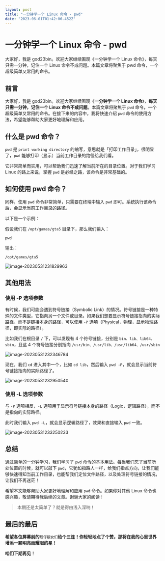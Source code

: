 ```yaml
---
layout: post
title: "一分钟学一个 Linux 命令 - pwd"
date: "2023-06-01T01:42:06.452Z"
---
```

一分钟学一个 Linux 命令 - pwd
=====================

大家好，我是 god23bin。欢迎大家继续围观《一分钟学一个 Linux 命令》，每天只需一分钟，记住一个 Linux 命令不成问题。本篇文章将聚焦于 pwd 命令，一个超级简单又常用的命令。

前言
--

大家好，我是 god23bin。欢迎大家继续围观《**一分钟学一个 Linux 命令**》，**每天只需一分钟，记住一个 Linux 命令不成问题**。本篇文章将聚焦于 `pwd` 命令，一个超级简单又常用的命令。在接下来的内容中，我将快速介绍 `pwd` 命令的使用方法，希望能够帮助大家更好地理解和应用。

什么是 pwd 命令？
-----------

`pwd` 是 `print working directory` 的缩写，意思就是「打印工作目录」，很明显了，`pwd` 能够打印（显示）当前工作目录的路径给我们看。

它非常简单而实用，可以帮助我们迅速了解当前所在的目录位置。对于我们学习 Linux 的路上来说，掌握 `pwd` 是必经之路，该命令是非常基础的。

如何使用 pwd 命令？
------------

同样，使用 `pwd` 命令非常简单，只需要在终端中输入 `pwd` 即可。系统执行该命令后，会显示当前工作目录的路径。

以下是一个示例：

假设我们在 `/opt/games/gta5` 目录下，那么我们输入：

    pwd
    

输出：

    /opt/games/gta5
    

![image-20230531231829963](https://pic-bed-of-god23bin.oss-cn-shenzhen.aliyuncs.com/img/20230531233759.png)

其他用法
----

### 使用 -P 选项参数

有时候，我们可能会遇到符号链接（Symbolic Link）的情况。符号链接是一种特殊的文件类型，它指向另一个文件或目录。如果我们想要显示符号链接指向的实际路径，而不是链接本身的路径，可以使用 `-P` 选项（Physical，物理，显示物理路径，即实际的路径）。

比如我们在根目录 `/` 下，可以发现有 4 个符号链接，分别是 `bin、lib、lib64、sbin`，且这 4 个符号链接分别指向 `/usr/bin、/usr/lib、/usr/lib64、/usr/sbin`

![image-20230531232346784](https://pic-bed-of-god23bin.oss-cn-shenzhen.aliyuncs.com/img/20230531233757.png)

现在，我们 `cd` 进入其中一个，比如 `cd lib`，然后输入 `pwd -P`，就会显示当前符号链接指向的实际路径了。

![image-20230531232950540](https://pic-bed-of-god23bin.oss-cn-shenzhen.aliyuncs.com/img/20230531233803.png)

### 使用 -L 选项参数

与 `-P` 选项相反，`-L` 选项用于显示符号链接本身的路径（Logic，逻辑路径），而不是指向的实际路径。

此时我们输入 `pwd -L`，就会显示逻辑路径了，效果和直接输入 `pwd` 一致。

![image-20230531233250233](https://pic-bed-of-god23bin.oss-cn-shenzhen.aliyuncs.com/img/20230531233810.png)

总结
--

通过简单的一分钟学习，我们学习了 `pwd` 命令的基本用法。每当我们忘了当前所处位置的时候，就可以敲下 `pwd`，它犹如指路人一样，给我们指点方向，让我们能够快速得知当前工作目录，也能帮我们定位文件路径，以及处理符号链接的情况，让我们不再迷茫！

希望本文能够帮助大家更好地理解和应用 `pwd` 命令。如果你对其他 Linux 命令也感兴趣，敬请期待我后续的文章。谢谢大家的阅读！

> 本期还是太简单了？就是得由浅入深呐！

最后的最后
-----

**希望各位屏幕前的**`靓仔靓女们`**给个三连！你轻轻地点了个赞，那将在我的心里世界增添一颗明亮而耀眼的星！**

**咱们下期再见！**
